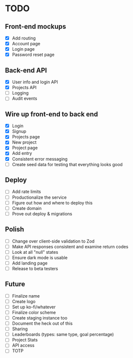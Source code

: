 # TODO

## Front-end mockups
- [X] Add routing
- [X] Account page
- [X] Login page
- [X] Password reset page

## Back-end API
- [X] User info and login API
- [X] Projects API
- [ ] Logging
- [ ] Audit events

## Wire up front-end to back end
- [X] Login
- [X] Signup
- [X] Projects page
- [X] New project
- [X] Project page
- [X] Add entry
- [X] Consistent error messaging
- [ ] Create seed data for testing that everything looks good

## Deploy
- [ ] Add rate limits
- [ ] Productionalize the service
- [ ] Figure out how and where to deploy this
- [ ] Create domain
- [ ] Prove out deploy & migrations

## Polish
- [ ] Change over client-side validation to Zod
- [ ] Make API responses consistent and examine return codes
- [ ] Look at all "null" states
- [ ] Ensure dark mode is usable
- [ ] Add landing page
- [ ] Release to beta testers

## Future
- [ ] Finalize name
- [ ] Create logo
- [ ] Set up ko-fi/whatever
- [ ] Finalize color scheme
- [ ] Create staging instance too
- [ ] Document the heck out of this
- [ ] Sharing
- [ ] Leaderboards (types: same type, goal percentage)
- [ ] Project Stats
- [ ] API access
- [ ] TOTP
